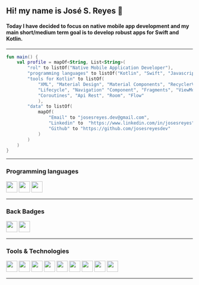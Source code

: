 ## Hi! my name is **José S. Reyes**  👋
#### Today I have decided to focus on native mobile app development and my main short/medium term goal is to develop robust apps for **Swift** and **Kotlin**.
---
```kotlin 
fun main() {
    val profile = mapOf<String, List<String>(
        "rol" to listOf("Native Mobile Application Developer"),
        "programming languages" to listOf("Kotlin", "Swift", "Javascript"),
        "tools for Kotlin" to listOf(
            "XML", "Material Design", "Material Components", "RecyclerView", "Intents",
            "Lifecycle", "Navigation" "Component", "Fragments", "ViewModel", "LiveData",
            "Coroutines", "Api Rest", "Room", "Flow"
            ),
        "data" to listOf(
            mapOf(
                "Email" to "josesreyes.dev@gmail.com",
                "Linkedin" to  "https://www.linkedin.com/in/josesreyes",
                "Github" to "https://github.com/josesreyesdev"
            )
        )
    )
}
```
---
### Programming languages
<p>
    <img src="https://img.icons8.com/color/256/kotlin.png" height="30" width="30">
    <img src="https://img.icons8.com/color/256/swift.png" height="30" width="30">
    <img src="https://img.icons8.com/color/256/javascript.png" height="30" width="30">
</p>

---
### Back Badges
<p> 
    <img src="https://img.icons8.com/parakeet/256/sql.png" height="30" width="30">
    <img src="https://img.icons8.com/color/256/firebase.png" height="30" width="30">
</p>

---
### Tools & Technologies
<p>
<img src="https://img.icons8.com/fluency/256/android-os.png" height="30" width="30">
<img src="https://img.icons8.com/fluency/256/android-studio--v3.png" height="30" width="30">
<img src="https://img.icons8.com/color/256/intellij-idea.png" height="30" width="30">
<img src="https://img.icons8.com/color/256/git.png" height="30" width="30">
<img src="https://img.icons8.com/ios-filled/256/github.png" height="30" width="30">
<img src="https://img.icons8.com/color/256/visual-studio-code-2019.png" height="30" width="30">
<img src="https://img.icons8.com/color/256/jira.png" height="30" width="30">
<img src="https://img.icons8.com/color/256/notion.png" height="30" width="30">
<img src="https://img.icons8.com/color/256/slack-new.png" height="30" width="30">
</p>

---

<!--
**josesreyesdev/josesreyesdev** is a ✨ _special_ ✨ repository because its `README.md` (this file) appears on your GitHub profile.

Here are some ideas to get you started:

- 🔭 I’m currently working on ...
- 🌱 I’m currently learning ...
- 👯 I’m looking to collaborate on ...
- 🤔 I’m looking for help with ...
- 💬 Ask me about ...
- 📫 How to reach me: ...
- 😄 Pronouns: ...
- ⚡ Fun fact: ...
-->
